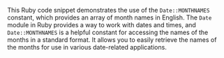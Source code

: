 This Ruby code snippet demonstrates the use of the `Date::MONTHNAMES` constant, which provides an array of month names in English. The `Date` module in Ruby provides a way to work with dates and times, and `Date::MONTHNAMES` is a helpful constant for accessing the names of the months in a standard format. It allows you to easily retrieve the names of the months for use in various date-related applications.


